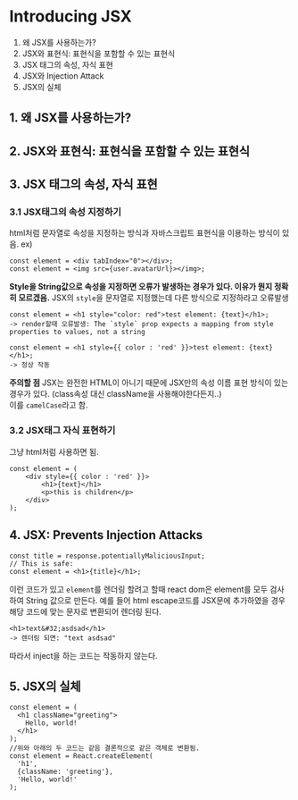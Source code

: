 # Introducing JSX
1. 왜 JSX를 사용하는가?
2. JSX와 표현식: 표현식을 포함할 수 있는 표현식
3. JSX 태그의 속성, 자식 표현
4. JSX와 Injection Attack
5. JSX의 실체

## 1. 왜 JSX를 사용하는가?

## 2. JSX와 표현식: 표현식을 포함할 수 있는 표현식

## 3. JSX 태그의 속성, 자식 표현
### 3.1 JSX태그의 속성 지정하기
html처럼 문자열로 속성을 지정하는 방식과 
자바스크립트 표현식을 이용하는 방식이 있음.
ex)
```
const element = <div tabIndex="0"></div>;
const element = <img src={user.avatarUrl}></img>;
```
__Style을 String값으로 속성을 지정하면 오류가 발생하는 경우가 있다. 이유가 뭔지 정확히 모르겠음.__
JSX의 `style`을 문자열로 지정했는데 다른 방식으로 지정하라고 오류발생
```
const element = <h1 style="color: red">test element: {text}</h1>;
-> render할때 오류발생: The `style` prop expects a mapping from style properties to values, not a string

const element = <h1 style={{ color : 'red' }}>test element: {text}</h1>;
-> 정상 작동
```
  
__주의할 점__
JSX는 완전한 HTML이 아니기 때문에 JSX만의 속성 이름 표현 방식이 있는경우가 있다.
(class속성 대신 className을 사용해야한다든지..)  
이를 `camelCase`라고 함.  

### 3.2 JSX태그 자식 표현하기
그냥 html처럼 사용하면 됨.
```
const element = (
    <div style={{ color : 'red' }}>
        <h1>{text}</h1>
        <p>this is children</p>
    </div>
);
```

## 4. JSX: Prevents Injection Attacks
```
const title = response.potentiallyMaliciousInput;
// This is safe:
const element = <h1>{title}</h1>;
```
이런 코드가 있고 `element`를 렌더링 할려고 할때 
react dom은 element를 모두 검사하여 String 값으로 만든다.
예를 들어 html escape코드를 JSX문에 추가하였을 경우 해당 코드에 맞는 
문자로 변환되어 렌더링 된다.  
```
<h1>text&#32;asdsad</h1>
-> 렌더링 되면: "text asdsad"
```
따라서 inject을 하는 코드는 작동하지 않는다.  

## 5. JSX의 실체
```
const element = (
  <h1 className="greeting">
    Hello, world!
  </h1>
);
//위와 아래의 두 코드는 같음 결론적으로 같은 객체로 변환됨.
const element = React.createElement(
  'h1',
  {className: 'greeting'},
  'Hello, world!'
);
```